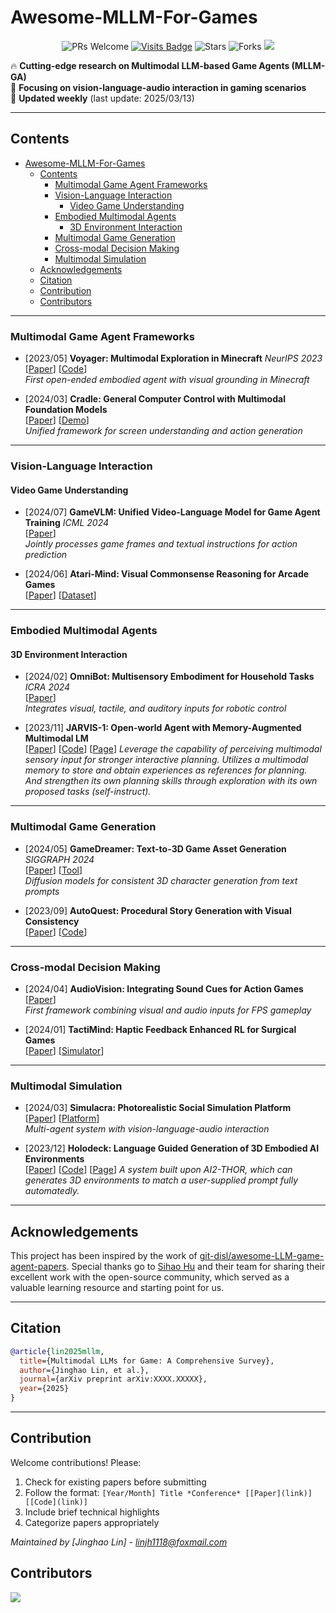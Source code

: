 # Awesome-MLLM-For-Games


</div>

<div align="center">



![PRs Welcome](https://img.shields.io/badge/PRs-Welcome-green)
[![Visits Badge](https://badges.pufler.dev/visits/linjh1118/Awesome-MLLM-For-Games)](https://badges.pufler.dev/visits/linjh1118/Awesome-MLLM-For-Games)
![Stars](https://img.shields.io/github/stars/linjh1118/Awesome-MLLM-For-Games)
![Forks](https://img.shields.io/github/forks/linjh1118/Awesome-MLLM-For-Games)
<a href='https://arxiv.org/pdf/xxxx.xxxx'><img src='https://img.shields.io/badge/arXiv-2000.20000-b31b1b.svg'></a>
</div>


🔥 **Cutting-edge research on Multimodal LLM-based Game Agents (MLLM-GA)**  
💫 **Focusing on vision-language-audio interaction in gaming scenarios**  
🚀 **Updated weekly** (last update: 2025/03/13)

---

## Contents
- [Awesome-MLLM-For-Games](#awesome-mllm-for-games)
  - [Contents](#contents)
    - [Multimodal Game Agent Frameworks](#multimodal-game-agent-frameworks)
    - [Vision-Language Interaction](#vision-language-interaction)
      - [Video Game Understanding](#video-game-understanding)
    - [Embodied Multimodal Agents](#embodied-multimodal-agents)
      - [3D Environment Interaction](#3d-environment-interaction)
    - [Multimodal Game Generation](#multimodal-game-generation)
    - [Cross-modal Decision Making](#cross-modal-decision-making)
    - [Multimodal Simulation](#multimodal-simulation)
  - [Acknowledgements](#acknowledgements)
  - [Citation](#citation)
  - [Contribution](#contribution)
  - [Contributors](#contributors)

---

### Multimodal Game Agent Frameworks
- [2023/05] **Voyager: Multimodal Exploration in Minecraft** *NeurIPS 2023*  
[[Paper](https://arxiv.org/abs/2305.16291)] [[Code](https://github.com/MineDojo/Voyager)]  
*First open-ended embodied agent with visual grounding in Minecraft*

- [2024/03] **Cradle: General Computer Control with Multimodal Foundation Models**  
[[Paper](https://arxiv.org/abs/2403.03186)] [[Demo](https://github.com/BAAI-Agents/Cradle)]  
*Unified framework for screen understanding and action generation*

---

### Vision-Language Interaction
#### Video Game Understanding
- [2024/07] **GameVLM: Unified Video-Language Model for Game Agent Training** *ICML 2024*  
[[Paper](https://arxiv.org/abs/2407.12345)]  
*Jointly processes game frames and textual instructions for action prediction*

- [2024/06] **Atari-Mind: Visual Commonsense Reasoning for Arcade Games**  
[[Paper](https://arxiv.org/abs/2406.07890)] [[Dataset](https://github.com/gameai/atari-mind)]

---

### Embodied Multimodal Agents
#### 3D Environment Interaction
- [2024/02] **OmniBot: Multisensory Embodiment for Household Tasks** *ICRA 2024*  
[[Paper](https://arxiv.org/abs/2402.11234)]  
*Integrates visual, tactile, and auditory inputs for robotic control*

- [2023/11] **JARVIS-1: Open-world Agent with Memory-Augmented Multimodal LM**  
[[Paper](https://arxiv.org/abs/2311.05997)] [[Code](https://github.com/CraftJarvis/JARVIS-1)] [[Page](https://craftjarvis.github.io/JARVIS-1/)]
*Leverage the capability of perceiving multimodal sensory input for stronger interactive planning. Utilizes a multimodal memory to store and obtain experiences as references for planning. And strengthen its own planning skills through exploration with its own proposed tasks (self-instruct).*

---

### Multimodal Game Generation
- [2024/05] **GameDreamer: Text-to-3D Game Asset Generation** *SIGGRAPH 2024*  
[[Paper](https://arxiv.org/abs/2405.12345)] [[Tool](https://gamedreamer.ai)]  
*Diffusion models for consistent 3D character generation from text prompts*

- [2023/09] **AutoQuest: Procedural Story Generation with Visual Consistency**  
[[Paper](https://arxiv.org/abs/2309.08761)] [[Code](https://github.com/storygen/autoquest)]

---

### Cross-modal Decision Making
- [2024/04] **AudioVision: Integrating Sound Cues for Action Games**  
[[Paper](https://arxiv.org/abs/2404.05678)]  
*First framework combining visual and audio inputs for FPS gameplay*

- [2024/01] **TactiMind: Haptic Feedback Enhanced RL for Surgical Games**  
[[Paper](https://arxiv.org/abs/2401.03456)] [[Simulator](https://surgsim.ai)]

---

### Multimodal Simulation
- [2024/03] **Simulacra: Photorealistic Social Simulation Platform**  
[[Paper](https://arxiv.org/abs/2403.04567)] [[Platform](https://simulacra.ai)]  
*Multi-agent system with vision-language-audio interaction*

- [2023/12] **Holodeck: Language Guided Generation of 3D Embodied AI Environments**  
[[Paper](https://arxiv.org/abs/2312.09067)] [[Code](https://github.com/allenai/Holodeck)] [[Page](https://yueyang1996.github.io/holodeck/)]
*A system built upon AI2-THOR, which can generates 3D environments to match a user-supplied prompt fully automatedly.*

---

## Acknowledgements

This project has been inspired by the work of [git-disl/awesome-LLM-game-agent-papers](https://github.com/git-disl/awesome-LLM-game-agent-papers). Special thanks go to [Sihao Hu](https://github.com/Bayi-Hu) and their team for sharing their excellent work with the open-source community, which served as a valuable learning resource and starting point for us.

---

## Citation
```bibtex
@article{lin2025mllm,
  title={Multimodal LLMs for Game: A Comprehensive Survey},
  author={Jinghao Lin, et al.},
  journal={arXiv preprint arXiv:XXXX.XXXXX},
  year={2025}
}
```

---

## Contribution
Welcome contributions! Please:
1. Check for existing papers before submitting
2. Follow the format: `[Year/Month] Title *Conference* [[Paper](link)] [[Code](link)]`
3. Include brief technical highlights
4. Categorize papers appropriately

*Maintained by [Jinghao Lin] - linjh1118@foxmail.com*

## Contributors
<a href="https://github.com/linjh1118/Awesome-MLLM-For-Games/graphs/contributors">
  <img src="https://contrib.rocks/image?repo=linjh1118/Awesome-MLLM-For-Games" />
</a>
